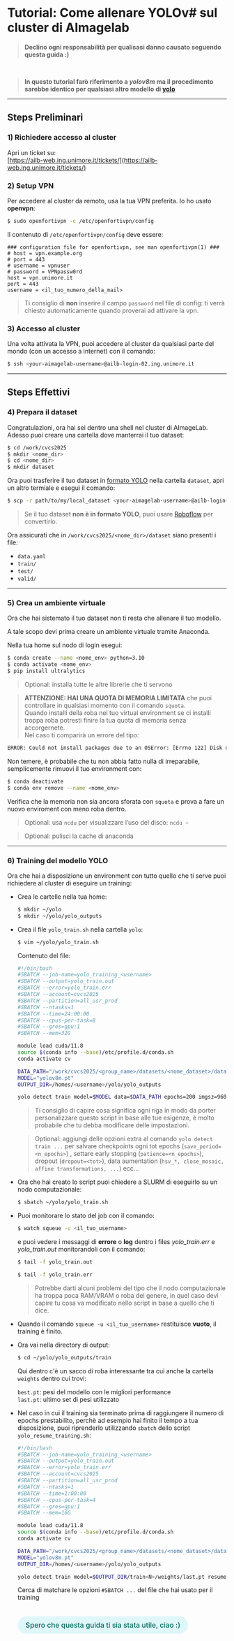 
# Tutorial: Come allenare YOLOv# sul cluster di AImagelab

> **Declino ogni responsabilità per qualisasi danno causato seguendo questa guida :)**  
<br>

> **In questo tutorial farò riferimento a _yolov8m_ ma il procedimento sarebbe identico per qualsiasi altro modello di [yolo](https://docs.ultralytics.com/models/)**

---

## Steps Preliminari

### 1) Richiedere accesso al cluster  
Apri un ticket su:  
[https://ailb-web.ing.unimore.it/tickets/](https://ailb-web.ing.unimore.it/tickets/)

### 2) Setup VPN  
Per accedere al cluster da remoto, usa la tua VPN preferita. Io ho usato **openvpn**:

```bash
$ sudo openfortivpn -c /etc/openfortivpn/config
```

Il contenuto di `/etc/openfortivpn/config` deve essere:

```
### configuration file for openfortivpn, see man openfortivpn(1) ###
# host = vpn.example.org
# port = 443
# username = vpnuser
# password = VPNpassw0rd
host = vpn.unimore.it
port = 443
username = <il_tuo_numero_della_mail>
```

> Ti consiglio di **non** inserire il campo `password` nel file di config: ti verrà chiesto automaticamente quando proverai ad attivare la vpn.

### 3) Accesso al cluster

Una volta attivata la VPN, puoi accedere al cluster da qualsiasi parte del mondo (con un accesso a internet) con il comando:

```bash
$ ssh <your-aimagelab-username>@ailb-login-02.ing.unimore.it
```

---

## Steps Effettivi

### 4) Prepara il dataset

Congratulazioni, ora hai sei dentro una shell nel cluster di AImageLab.  
    Adesso puoi creare una cartella dove manterrai il tuo dataset:

```bash
$ cd /work/cvcs2025
$ mkdir <nome_dir>
$ cd <nome_dir>
$ mkdir dataset
```

Ora puoi trasferire il tuo dataset in [formato YOLO](https://docs.ultralytics.com/datasets/detect/) nella cartella `dataset`, apri un altro termiale e esegui il comando:

```bash
$ scp -r path/to/my/local_dataset <your-aimagelab-username>@ailb-login-02.ing.unimore.it:/work/cvcs2025/<nome_dir>/dataset
```

>Se il tuo dataset **non è in formato YOLO**, puoi usare [Roboflow](https://roboflow.com/formats) per convertirlo.

Ora assicurati che in `/work/cvcs2025/<nome_dir>/dataset` siano presenti i file:
- `data.yaml`
- `train/`
- `test/`
- `valid/`

---

### 5) Crea un ambiente virtuale

Ora che hai sistemato il tuo dataset non ti resta che allenare il tuo modello.  

A tale scopo devi prima creare un ambiente virtuale tramite Anaconda. 

Nella tua home sul nodo di login esegui:

```bash
$ conda create --name <nome_env> python=3.10
$ conda activate <nome_env>
$ pip install ultralytics
```

> Optional: installa tutte le altre librerie che ti servono

>  __ATTENZIONE: HAI UNA QUOTA DI MEMORIA LIMITATA__ che puoi controllare in qualsiasi momento con il comando `squota`.   
Quando installi della roba nel tuo virtual environment se ci installi troppa roba potresti finire la tua quota di memoria senza accorgernete.  
Nel caso ti comparirà un errore del tipo:

```bash
ERROR: Could not install packages due to an OSError: [Errno 122] Disk quota exceeded
```

Non temere, è probabile che tu non abbia fatto nulla di irreparabile, semplicemente rimuovi il tuo environment
con:

```bash
$ conda deactivate
$ conda env remove --name <nome_env>
```

Verifica che la memoria non sia ancora sforata con `squota` e prova a fare un nuovo enviroment con meno roba dentro. 

> Optional: usa `ncdu` per visualizzare l’uso del disco: `ncdu ~`  

> Optional: pulisci la cache di anaconda

---

### 6) Training del modello YOLO

Ora che hai a disposizione un environment con tutto quello che ti serve puoi richiedere al cluster di eseguire un training:

- Crea le cartelle nella tua home:

    ```bash
    $ mkdir ~/yolo
    $ mkdir ~/yolo/yolo_outputs
    ```
- Crea il file `yolo_train.sh` nella cartella `yolo`:

    ```bash
    $ vim ~/yolo/yolo_train.sh
    ```

    Contenuto del file:

    ```bash
    #!/bin/bash
    #SBATCH --job-name=yolo_training_<username>
    #SBATCH --output=yolo_train.out
    #SBATCH --error=yolo_train.err
    #SBATCH --account=cvcs2025
    #SBATCH --partition=all_usr_prod
    #SBATCH --ntasks=1
    #SBATCH --time=24:00:00
    #SBATCH --cpus-per-task=8
    #SBATCH --gres=gpu:1
    #SBATCH --mem=32G

    module load cuda/11.8
    source $(conda info --base)/etc/profile.d/conda.sh
    conda activate cv

    DATA_PATH="/work/cvcs2025/<group_name>/datasets/<nome_dataset>/data.yaml"
    MODEL="yolov8m.pt"
    OUTPUT_DIR=/homes/<username>/yolo/yolo_outputs

    yolo detect train model=$MODEL data=$DATA_PATH epochs=200 imgsz=960 batch=8 device=0 workers=8 project=$OUTPUT_DIR save_period=25 scale=0.2 shear=4 hsv_h=0.05 hsv_s=0.05 hsv_v=0.15 mixup=0.10 copy_paste=0.10 patience=100 mosaic=0.5

    ```

    > Ti consiglio di capire cosa significa ogni riga in modo da porter personalizzare questo script in base alle tue esigenze, è molto probabile che tu debba modificare delle impostazioni.  

    > Optional: aggiungi delle opzioni extra al comando `yolo detect train ...` per salvare checkpoints ogni tot epochs (`save_period=<n_epochs>`) , settare early stopping (`patience=<n_epochs>`), dropout (`dropout=<tot>`), data aumentation (`hsv_*, close_mosaic, affine transformations, ...`) ecc...

- Ora che hai creato lo script puoi chiedere a SLURM di eseguirlo su un nodo computazionale:

    ```bash
    $ sbatch ~/yolo/yolo_train.sh
    ```

- Puoi monitorare lo stato del job  con il comando:

    ```bash
    $ watch squeue -u <il_tuo_username>
    ```
    e puoi vedere i messaggi di **errore** o **log** dentro i files _yolo_train.err_ e _yolo_train.out_ monitorandoli con il comando:
    ```bash
    $ tail -f yolo_train.out
    ```
    ```bash
    $ tail -f yolo_train.err
    ```

    > Potrebbe darti alcuni problemi del tipo che il nodo computazionale ha troppa poca RAM/VRAM o roba del genere, in quel caso devi capire tu cosa va modificato nello script in base a quello che ti dice.  

- Quando il comando `squeue -u <il_tuo_username>` restituisce **vuoto**, il training è finito.

- Ora vai nella directory di output:

    ```bash
    $ cd ~/yolo/yolo_outputs/train
    ```

    Qui dentro c'è un sacco di roba interessante tra cui anche la cartella `weights` dentro cui trovi:  

    `best.pt`: pesi del modello con le migliori performance  
    `last.pt`: ultimo set di pesi utilizzato  

- Nel caso in cui il training sia terminato prima di raggiungere il numero di epochs prestabilito, perchè ad esempio hai finito il tempo a tua disposizione, puoi riprenderlo utilizzando `sbatch` dello script `yolo_resume_training.sh`:

    ``` bash
    #!/bin/bash
    #SBATCH --job-name=yolo_training_<username>
    #SBATCH --output=yolo_train.out
    #SBATCH --error=yolo_train.err
    #SBATCH --account=cvcs2025
    #SBATCH --partition=all_usr_prod
    #SBATCH --ntasks=1
    #SBATCH --time=1:00:00
    #SBATCH --cpus-per-task=4
    #SBATCH --gres=gpu:1
    #SBATCH --mem=16G

    module load cuda/11.8
    source $(conda info --base)/etc/profile.d/conda.sh
    conda activate cv

    DATA_PATH="/work/cvcs2025/<group_name>/datasets/<nome_dataset>/data.yaml"
    MODEL="yolov8m.pt"
    OUTPUT_DIR=/homes/<username>/yolo/yolo_outputs

    yolo detect train model=$OUTPUT_DIR/train<N>/weights/last.pt resume=True device=0
    ```
    
    Cerca di matchare le opzioni `#SBATCH ...` del file che hai usato per il training

    <br>
    
    <span style="background-color:#e0f7fa; color:#00695c; padding:10px 18px; border-radius:20px; font-size:16px; font-weight:500;">Spero che questa guida ti sia stata utile, ciao :)</span>
